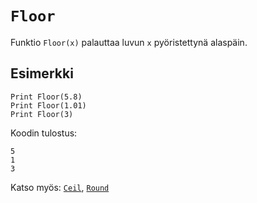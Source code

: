 `Floor`
==========

Funktio `Floor(x)` palauttaa luvun `x` pyöristettynä alaspäin.

Esimerkki
----------

    Print Floor(5.8)
    Print Floor(1.01)
    Print Floor(3)
    
Koodin tulostus:

    5
    1
    3
    
Katso myös: [`Ceil`](manual:ceil), [`Round`](manual:round)
